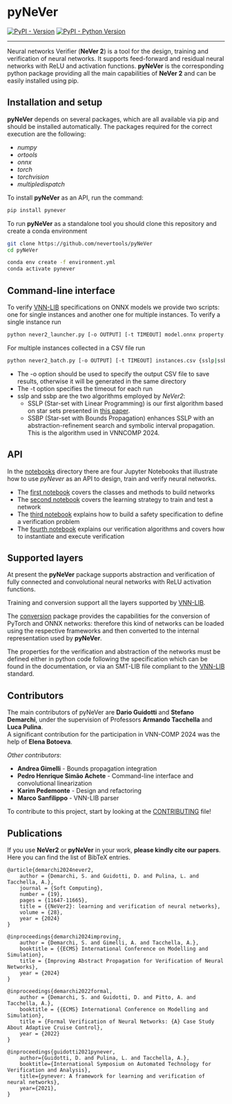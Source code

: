 # pyNeVer

[![PyPI - Version](https://img.shields.io/pypi/v/pynever.svg)](https://pypi.org/project/pynever)
[![PyPI - Python Version](https://img.shields.io/pypi/pyversions/pynever.svg)](https://pypi.org/project/pynever)

-----

Neural networks Verifier (__NeVer 2__) is a tool for the design, training and verification of neural networks.
It supports feed-forward and residual neural networks with ReLU and activation functions.
__pyNeVer__ is the corresponding python package providing all the main capabilities of __NeVer 2__
and can be easily installed using pip. 

Installation and setup
----------------------

__pyNeVer__ depends on several packages, which are all available via pip and should be installed automatically. 
The packages required for the correct execution are the following:

* _numpy_
* _ortools_
* _onnx_
* _torch_
* _torchvision_
* _multipledispatch_

To install __pyNeVer__ as an API, run the command:
```bash
pip install pynever
```

To run __pyNeVer__ as a standalone tool you should clone this repository and create a conda environment
```bash
git clone https://github.com/nevertools/pyNeVer
cd pyNeVer

conda env create -f environment.yml
conda activate pynever
```

Command-line interface
----------------------
To verify [VNN-LIB](https://www.vnnlib.org) specifications on ONNX models we provide two scripts: one for single instances and another one for multiple instances.
To verify a single instance run
```bash
python never2_launcher.py [-o OUTPUT] [-t TIMEOUT] model.onnx property.vnnlib {sslp|ssbp}
```

For multiple instances collected in a CSV file run
```bash
python never2_batch.py [-o OUTPUT] [-t TIMEOUT] instances.csv {sslp|ssbp}
```
* The -o option should be used to specify the output CSV file to save results, otherwise it will be generated in the same directory
* The -t option specifies the timeout for each run
* sslp and ssbp are the two algorithms employed by _NeVer2_:
  * SSLP (Star-set with Linear Programming) is our first algorithm based on star sets presented in [this paper](https://link.springer.com/article/10.1007/s00500-024-09907-5).
  * SSBP (Star-set with Bounds Propagation) enhances SSLP with an abstraction-refinement search and symbolic interval propagation. This is the algorithm used in VNNCOMP 2024.

API
---------------------
In the [notebooks](examples/notebooks) directory there are four Jupyter Notebooks that illustrate how to use _pyNever_ as an API to design, train and verify neural networks.

- The [first notebook](examples/notebooks/00%20-%20Networks.ipynb) covers the classes and methods to build networks
- The [second notebook](examples/notebooks/01%20-%20Training.ipynb) covers the learning strategy to train and test a network
- The [third notebook](examples/notebooks/02%20-%20Safety%20specifications.ipynb) explains how to build a safety specification to define a verification problem
- The [fourth notebook](examples/notebooks/03%20-%20Verification.ipynb) explains our verification algorithms and covers how to instantiate and execute verification

Supported layers
----------------------

At present the __pyNeVer__ package supports abstraction and verification of fully connected and convolutional 
neural networks with ReLU activation functions.

Training and conversion support all the layers supported by [VNN-LIB](https://easychair.org/publications/paper/Qgdn).

The [conversion](pynever/strategies/conversion) package provides the capabilities for the conversion of PyTorch and ONNX
networks: therefore this kind of networks can be loaded using the respective frameworks and then converted to the
internal representation used by __pyNeVer__.  

The properties for the verification and abstraction of the networks must be defined either in python code following
the specification which can be found in the documentation, or via an SMT-LIB file compliant to the 
[VNN-LIB](https://www.vnnlib.org) standard.

Contributors
----------------------

The main contributors of pyNeVer are __Dario Guidotti__ and __Stefano Demarchi__, under the supervision of Professors
__Armando Tacchella__ and __Luca Pulina__.  
A significant contribution for the participation in VNN-COMP 2024 was
the help of __Elena Botoeva__.

_Other contributors_:

* __Andrea Gimelli__ - Bounds propagation integration
* __Pedro Henrique Simão Achete__ - Command-line interface and convolutional linearization
* __Karim Pedemonte__ - Design and refactoring
* __Marco Sanfilippo__ - VNN-LIB parser

To contribute to this project, start by looking at the [CONTRIBUTING](CONTRIBUTING.md) file!

Publications
----------------------

If you use __NeVer2__ or __pyNeVer__ in your work, **please kindly cite our papers**. Here you can find 
the list of BibTeX entries.

```
@article{demarchi2024never2,
	author = {Demarchi, S. and Guidotti, D. and Pulina, L. and Tacchella, A.},
	journal = {Soft Computing},
	number = {19},
	pages = {11647-11665},
	title = {{NeVer2}: learning and verification of neural networks},
	volume = {28},
	year = {2024}
}

@inproceedings{demarchi2024improving,
	author = {Demarchi, S. and Gimelli, A. and Tacchella, A.},
	booktitle = {{ECMS} International Conference on Modelling and Simulation},
	title = {Improving Abstract Propagation for Verification of Neural Networks},
	year = {2024}
}

@inproceedings{demarchi2022formal,
	author = {Demarchi, S. and Guidotti, D. and Pitto, A. and Tacchella, A.},
	booktitle = {{ECMS} International Conference on Modelling and Simulation},
	title = {Formal Verification of Neural Networks: {A} Case Study About Adaptive Cruise Control},
	year = {2022}
}

@inproceedings{guidotti2021pynever,
    author={Guidotti, D. and Pulina, L. and Tacchella, A.},
    booktitle={International Symposium on Automated Technology for Verification and Analysis},
    title={pynever: A framework for learning and verification of neural networks},
    year={2021},
}
```